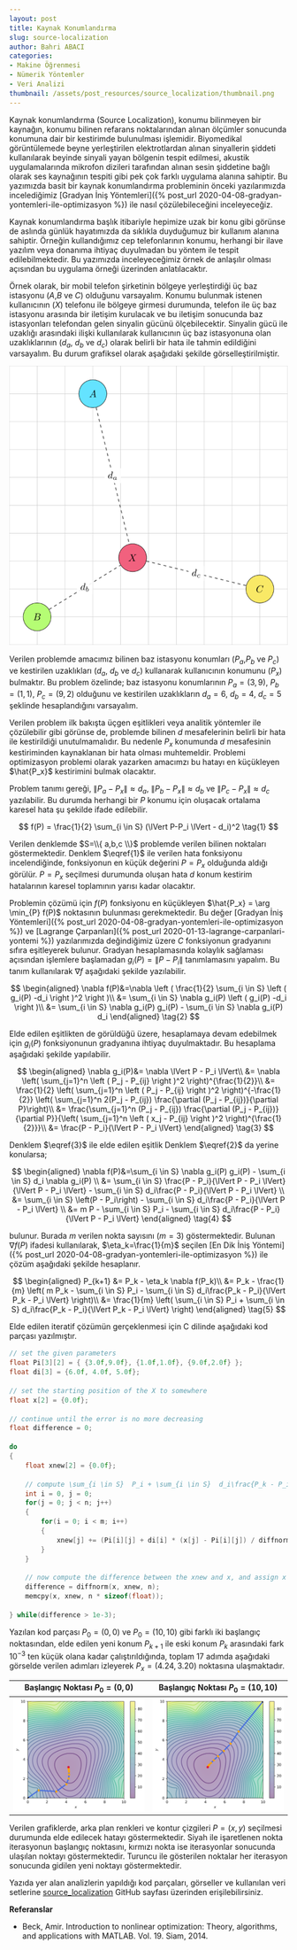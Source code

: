 ```yaml
---
layout: post
title: Kaynak Konumlandırma
slug: source-localization
author: Bahri ABACI
categories:
- Makine Öğrenmesi
- Nümerik Yöntemler
- Veri Analizi
thumbnail: /assets/post_resources/source_localization/thumbnail.png
---
```

Kaynak konumlandırma (Source Localization), konumu bilinmeyen bir kaynağın, konumu bilinen refarans noktalarından alınan ölçümler sonucunda konumuna dair bir kestirimde bulunulması işlemidir. Biyomedikal görüntülemede beyne yerleştirilen elektrotlardan alınan sinyallerin şiddeti kullanılarak beyinde sinyali yayan bölgenin tespit edilmesi, akustik uygulamalarında mikrofon dizileri tarafından alınan sesin şiddetine bağlı olarak ses kaynağının tespiti gibi pek çok farklı uygulama alanına sahiptir. Bu yazımızda basit bir kaynak konumlandırma probleminin önceki yazılarımızda incelediğimiz [Gradyan İniş Yöntemleri]({% post_url 2020-04-08-gradyan-yontemleri-ile-optimizasyon %}) ile nasıl çözülebileceğini inceleyeceğiz.

<!--more-->

Kaynak konumlandırma başlık itibariyle hepimize uzak bir konu gibi görünse de aslında günlük hayatımızda da sıklıkla duyduğumuz bir kullanım alanına sahiptir. Örneğin kullandığımız cep telefonlarının konumu, herhangi bir ilave yazılım veya donanıma ihtiyaç duyulmadan bu yöntem ile tespit edilebilmektedir. Bu yazımızda inceleyeceğimiz örnek de anlaşılır olması açısından bu uygulama örneği üzerinden anlatılacaktır.

Örnek olarak, bir mobil telefon şirketinin bölgeye yerleştirdiği üç baz istasyonu ($A$,$B$ ve $C$) olduğunu varsayalım. Konumu bulunmak istenen kullanıcının ($X$) telefonu ile bölgeye girmesi durumunda, telefon ile üç baz istasyonu arasında bir iletişim kurulacak ve bu iletişim sonucunda baz istasyonları telefondan gelen sinyalin gücünü ölçebilecektir. Sinyalin gücü ile uzaklığı arasındaki ilişki kullanılarak kullanıcının üç baz istasyonuna olan uzaklıklarının ($d_a$, $d_b$ ve $d_c$) olarak belirli bir hata ile tahmin edildiğini varsayalım. Bu durum grafiksel olarak aşağıdaki şekilde görselleştirilmiştir.

![kaynak konumlandırma örnek#half][source_localization_example] 

Verilen problemde amacımız bilinen baz istasyonu konumları ($P_a$,$P_b$ ve $P_c$) ve kestirilen uzaklıkları ($d_a$, $d_b$ ve $d_c$) kullanarak kullanıcının konumunu ($P_x$) bulmaktır. Bu problem özelinde; baz istasyonu konumlarının $P_a=(3,9)$, $P_b=(1,1)$, $P_c=(9,2)$ olduğunu ve kestirilen uzaklıkların $d_a=6$, $d_b=4$, $d_c=5$ şeklinde hesaplandığını varsayalım.

Verilen problem ilk bakışta üçgen eşitlikleri veya analitik yöntemler ile çözülebilir gibi görünse de, problemde bilinen $d$ mesafelerinin belirli bir hata ile kestirildiği unutulmamalıdır. Bu nedenle $P_x$ konumunda $d$ mesafesinin kestiriminden kaynaklanan bir hata olması muhtemeldir. Problemi optimizasyon problemi olarak yazarken amacımzı bu hatayı en küçükleyen $\hat{P_x}$ kestirimini bulmak olacaktır.

Problem tanımı gereği, $\lVert P_a-P_x \lVert \approx d_a$, $\lVert P_b-P_x \lVert \approx d_b$ ve $\lVert P_c-P_x \lVert \approx d_c$ yazılabilir. Bu durumda herhangi bir $P$ konumu için oluşacak ortalama karesel hata şu şekilde ifade edilebilir.

$$
f(P) = \frac{1}{2} \sum_{i \in S} (\lVert P-P_i \lVert - d_i)^2 \tag{1}
$$

Verilen denklemde $S=\\{ a,b,c \\}$ problemde verilen bilinen noktaları göstermektedir. Denklem $\eqref{1}$ ile verilen hata fonksiyonu incelendiğinde, fonksiyonun en küçük değerini $P=P_x$ olduğunda aldığı görülür. $P=P_x$ seçilmesi durumunda oluşan hata $d$ konum kestirim hatalarının karesel toplamının yarısı kadar olacaktır.

Problemin çözümü için $f(P)$ fonksiyonu en küçükleyen $\hat{P_x} = \arg \min_{P} f(P)$ noktasının bulunması gerekmektedir. Bu değer [Gradyan İniş Yöntemleri]({% post_url 2020-04-08-gradyan-yontemleri-ile-optimizasyon %}) ve [Lagrange Çarpanları]({% post_url 2020-01-13-lagrange-carpanlari-yontemi %}) yazılarımızda değindiğimiz üzere $C$ fonksiyonun gradyanını sıfıra eşitleyerek bulunur. Gradyan hesaplamasında kolaylık sağlaması açısından işlemlere başlamadan $g_i(P) = \lVert P-P_i \lVert$ tanımlamasını yapalım. Bu tanım kullanılarak $\nabla f$ aşağıdaki şekilde yazılabilir.

$$
\begin{aligned}
    \nabla f(P)&=\nabla \left ( \frac{1}{2} \sum_{i \in S} \left ( g_i(P) -d_i \right )^2 \right )\\
    &= \sum_{i \in S} \nabla g_i(P) \left ( g_i(P) -d_i \right )\\
    &= \sum_{i \in S} \nabla g_i(P) g_i(P) - \sum_{i \in S}  \nabla g_i(P) d_i
\end{aligned}
\tag{2}
$$

Elde edilen eşitlikten de görüldüğü üzere, hesaplamaya devam edebilmek için $g_i(P)$ fonksiyonunun gradyanına ihtiyaç duyulmaktadır. Bu hesaplama aşağıdaki şekilde yapılabilir.

$$
\begin{aligned}
    \nabla g_i(P)&= \nabla \lVert P - P_i \lVert\\
    &= \nabla \left( \sum_{j=1}^n \left ( P_j - P_{ij} \right )^2 \right)^{\frac{1}{2}}\\
    &= \frac{1}{2} \left( \sum_{j=1}^n \left ( P_j - P_{ij} \right )^2 \right)^{-\frac{1}{2}} \left( \sum_{j=1}^n 2(P_j - P_{ij}) \frac{\partial (P_j - P_{ij})}{\partial P}\right)\\
    &= \frac{\sum_{j=1}^n (P_j - P_{ij}) \frac{\partial (P_j - P_{ij})}{\partial P}}{\left( \sum_{j=1}^n \left ( x_j - P_{ij} \right )^2 \right)^{\frac{1}{2}}}\\
    &= \frac{P - P_i}{\lVert P - P_i \lVert}
\end{aligned}
\tag{3}
$$

Denklem $\eqref{3}$ ile elde edilen eşitlik Denklem $\eqref{2}$ da yerine konularsa;

$$
\begin{aligned}
    \nabla f(P)&=\sum_{i \in S} \nabla g_i(P) g_i(P) - \sum_{i \in S}  d_i \nabla g_i(P) \\
    &= \sum_{i \in S} \frac{P - P_i}{\lVert P - P_i \lVert} {\lVert P - P_i \lVert} - \sum_{i \in S}  d_i\frac{P - P_i}{\lVert P - P_i \lVert} \\
    &= \sum_{i \in S} \left(P - P_i\right) - \sum_{i \in S}  d_i\frac{P - P_i}{\lVert P - P_i \lVert} \\
    &= m P - \sum_{i \in S}  P_i - \sum_{i \in S}  d_i\frac{P - P_i}{\lVert P - P_i \lVert} 
\end{aligned}
\tag{4}
$$

bulunur. Burada $m$ verilen nokta sayısını ($m=3$) göstermektedir. Bulunan $\nabla f(P)$ ifadesi kullanılarak, $\eta_k=\frac{1}{m}$ seçilen [En Dik İniş Yöntemi]({% post_url 2020-04-08-gradyan-yontemleri-ile-optimizasyon %}) ile çözüm aşağıdaki şekilde hesaplanır.

$$
\begin{aligned}
P_{k+1} &= P_k - \eta_k \nabla f(P_k)\\
&= P_k - \frac{1}{m} \left(  m P_k - \sum_{i \in S}  P_i - \sum_{i \in S}  d_i\frac{P_k - P_i}{\lVert P_k - P_i \lVert} \right)\\
&= \frac{1}{m} \left( \sum_{i \in S}  P_i + \sum_{i \in S}  d_i\frac{P_k - P_i}{\lVert P_k - P_i \lVert} \right)
\end{aligned}
\tag{5}
$$

Elde edilen iteratif çözümün gerçeklenmesi için C dilinde aşağıdaki kod parçası yazılmıştır.

```c
// set the given parameters
float Pi[3][2] = { {3.0f,9.0f}, {1.0f,1.0f}, {9.0f,2.0f} };
float di[3] = {6.0f, 4.0f, 5.0f};

// set the starting position of the X to somewhere
float x[2] = {0.0f};

// continue until the error is no more decreasing
float difference = 0;

do
{
    float xnew[2] = {0.0f};

    // compute \sum_{i \in S}  P_i + \sum_{i \in S}  d_i\frac{P_k - P_i}{\lVert P_k - P_i \lVert}
    int i = 0, j = 0;
    for(j = 0; j < n; j++)
    {
        for(i = 0; i < m; i++)
        {
            xnew[j] += (Pi[i][j] + di[i] * (x[j] - Pi[i][j]) / diffnorm(x, Pi[i], n)) / m;
        }
    }

    // now compute the difference between the xnew and x, and assign x = xn
    difference = diffnorm(x, xnew, n);
    memcpy(x, xnew, n * sizeof(float));
    
} while(difference > 1e-3);
```
Yazılan kod parçası $P_0=(0,0)$ ve $P_0=(10,10)$ gibi farklı iki başlangıç noktasından, elde edilen yeni konum $P_{k+1}$ ile eski konum $P_k$ arasındaki fark $10^{-3}$ ten küçük olana kadar çalıştırıldığında, toplam $17$ adımda aşağıdaki görselde verilen adımları izleyerek $P_x=(4.24, 3.20)$ noktasına ulaşmaktadır.

|Başlangıç Noktası $P_0=(0,0)$ | Başlangıç Noktası $P_0=(10,10)$|
|:-------:|:----:|
![kaynak konumlandırma örnek][source_localization_solution1] | ![kaynak konumlandırma örnek][source_localization_solution2]

Verilen grafiklerde, arka plan renkleri ve kontur çizgileri $P=(x,y)$ seçilmesi durumunda elde edilecek hatayı göstermektedir. Siyah ile işaretlenen nokta iterasyonun başlangıç noktasını, kırmızı nokta ise iterasyonlar sonucunda ulaşılan noktayı göstermektedir. Turuncu ile gösterilen noktalar her iterasyon sonucunda gidilen yeni noktayı göstermektedir.

Yazıda yer alan analizlerin yapıldığı kod parçaları, görseller ve kullanılan veri setlerine [source_localization](https://github.com/cescript/imlab_source_localization) GitHub sayfası üzerinden erişilebilirsiniz.

**Referanslar**
* Beck, Amir. Introduction to nonlinear optimization: Theory, algorithms, and applications with MATLAB. Vol. 19. Siam, 2014.

[RESOURCES]: # (List of the resources used by the blog post)
[source_localization_example]: /assets/post_resources/source_localization/source_localization_example.svg
[source_localization_solution1]: /assets/post_resources/source_localization/source_localization_solution1.png
[source_localization_solution2]: /assets/post_resources/source_localization/source_localization_solution2.png